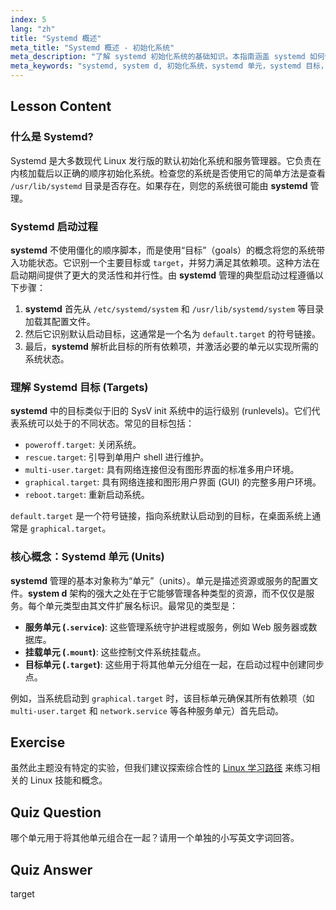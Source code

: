 ```yaml
---
index: 5
lang: "zh"
title: "Systemd 概述"
meta_title: "Systemd 概述 - 初始化系统"
meta_description: "了解 systemd 初始化系统的基础知识。本指南涵盖 systemd 如何使用单元（units）和目标（targets）来管理 Linux 启动过程和系统服务。理解现代 Linux 初始化标准的**核心概念**。"
meta_keywords: "systemd, system d, 初始化系统，systemd 单元，systemd 目标，linux 启动过程，linux 服务，系统管理，初学者，教程"
---
```


## Lesson Content

### 什么是 Systemd?

Systemd 是大多数现代 Linux 发行版的默认初始化系统和服务管理器。它负责在内核加载后以正确的顺序初始化系统。检查您的系统是否使用它的简单方法是查看 `/usr/lib/systemd` 目录是否存在。如果存在，则您的系统很可能由 **systemd** 管理。

### Systemd 启动过程

**systemd** 不使用僵化的顺序脚本，而是使用“目标”（goals）的概念将您的系统带入功能状态。它识别一个主要目标或 `target`，并努力满足其依赖项。这种方法在启动期间提供了更大的灵活性和并行性。由 **systemd** 管理的典型启动过程遵循以下步骤：

1. **systemd** 首先从 `/etc/systemd/system` 和 `/usr/lib/systemd/system` 等目录加载其配置文件。
2. 然后它识别默认启动目标，这通常是一个名为 `default.target` 的符号链接。
3. 最后，**systemd** 解析此目标的所有依赖项，并激活必要的单元以实现所需的系统状态。

### 理解 Systemd 目标 (Targets)

**systemd** 中的目标类似于旧的 SysV init 系统中的运行级别 (runlevels)。它们代表系统可以处于的不同状态。常见的目标包括：

- `poweroff.target`: 关闭系统。
- `rescue.target`: 引导到单用户 shell 进行维护。
- `multi-user.target`: 具有网络连接但没有图形界面的标准多用户环境。
- `graphical.target`: 具有网络连接和图形用户界面 (GUI) 的完整多用户环境。
- `reboot.target`: 重新启动系统。

`default.target` 是一个符号链接，指向系统默认启动到的目标，在桌面系统上通常是 `graphical.target`。

### 核心概念：Systemd 单元 (Units)

**systemd** 管理的基本对象称为“单元”（units）。单元是描述资源或服务的配置文件。**system d** 架构的强大之处在于它能够管理各种类型的资源，而不仅仅是服务。每个单元类型由其文件扩展名标识。最常见的类型是：

- **服务单元 (`.service`)**: 这些管理系统守护进程或服务，例如 Web 服务器或数据库。
- **挂载单元 (`.mount`)**: 这些控制文件系统挂载点。
- **目标单元 (`.target`)**: 这些用于将其他单元分组在一起，在启动过程中创建同步点。

例如，当系统启动到 `graphical.target` 时，该目标单元确保其所有依赖项（如 `multi-user.target` 和 `network.service` 等各种服务单元）首先启动。

## Exercise

虽然此主题没有特定的实验，但我们建议探索综合性的 [Linux 学习路径](https://labex.io/zh/learn/linux) 来练习相关的 Linux 技能和概念。

## Quiz Question

哪个单元用于将其他单元组合在一起？请用一个单独的小写英文字词回答。

## Quiz Answer

target
